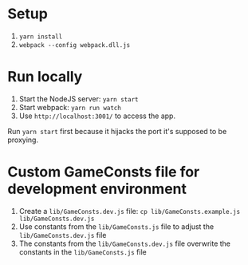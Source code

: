 # Setup

1. `yarn install`
2. `webpack --config webpack.dll.js`

# Run locally

1. Start the NodeJS server: `yarn start`
2. Start webpack: `yarn run watch`
3. Use `http://localhost:3001/` to access the app.

Run `yarn start` first because it hijacks the port it's supposed to be proxying.

# Custom GameConsts file for development environment

1. Create a `lib/GameConsts.dev.js` file: `cp lib/GameConsts.example.js lib/GameConsts.dev.js`
2. Use constants from the `lib/GameConsts.js` file to adjust the `lib/GameConsts.dev.js` file
3. The constants from the `lib/GameConsts.dev.js` file overwrite the constants in the `lib/GameConsts.js` file
